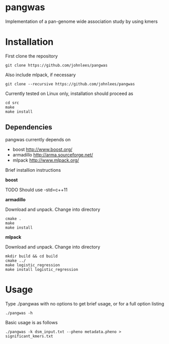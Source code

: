 # pangwas
Implementation of a pan-genome wide association study by using kmers

Installation
==============
First clone the repository

    git clone https://github.com/johnlees/pangwas

Also include mlpack, if necessary

    git clone --recursive https://github.com/johnlees/pangwas

Currently tested on Linux only, installation should proceed as

    cd src
    make
    make install

Dependencies
--------------
pangwas currently depends on

- boost <http://www.boost.org/>
- armadillo <http://arma.sourceforge.net/>
- mlpack <http://www.mlpack.org/>

Brief installion instructions

**boost**

TODO
Should use -std=c++11

**armadillo**

Download and unpack. Change into directory

    cmake .
    make
    make install

**mlpack**

Download and unpack. Change into directory

    mkdir build && cd build
    cmake ../
    make logistic_regression
    make install logistic_regression

Usage
=============
Type ./pangwas with no options to get brief usage, or for a full option listing

    ./pangwas -h

Basic usage is as follows

    ./pangwas -k dsm_input.txt --pheno metadata.pheno > significant_kmers.txt

